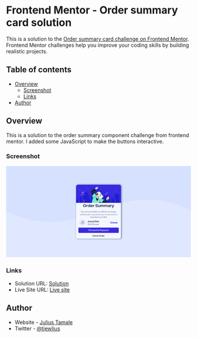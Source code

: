 # Frontend Mentor - Order summary card solution

This is a solution to the [Order summary card challenge on Frontend Mentor](https://www.frontendmentor.io/challenges/order-summary-component-QlPmajDUj). Frontend Mentor challenges help you improve your coding skills by building realistic projects. 

## Table of contents

- [Overview](#overview)
  - [Screenshot](#screenshot)
  - [Links](#links)
- [Author](#author)


## Overview

This is a solution to the order summary component challenge from frontend mentor. I added some JavaScript to make the buttons interactive.

### Screenshot

![](./images/FireShot%20Capture%20020%20-%20Your%20Order%20-%20127.0.0.1.png)

### Links

- Solution URL: [Solution](https://github.com/julius-tamale/orderSummary)
- Live Site URL: [Live site](https://julius-tamale.github.io/orderSummary/)


## Author

- Website - [Julius Tamale](https://jewlius.vercel.app)
- Twitter - [@tjewlius](https://www.twitter.com/tjewlius)